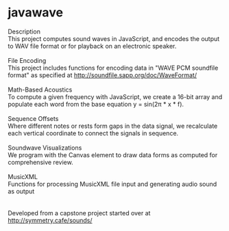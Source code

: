 # javawave

Description<br/>
This project computes sound waves in JavaScript, and encodes the output to WAV file format or for playback on an electronic speaker.<br/>
<br/>
File Encoding<br/>
This project includes functions for encoding data in "WAVE PCM soundfile format" as specified at http://soundfile.sapp.org/doc/WaveFormat/<br/>
<br/>
Math-Based Acoustics<br/>
To compute a given frequency with JavaScript, we create a 16-bit array and populate each word from the base equation y = sin(2π * x * f).<br/>
<br/>
Sequence Offsets<br/>
Where different notes or rests form gaps in the data signal, we recalculate each vertical coordinate to connect the signals in sequence.<br/>
<br/>
Soundwave Visualizations<br/>
We program with the Canvas element to draw data forms as computed for comprehensive review.<br/>
<br/>
MusicXML<br/>
Functions for processing MusicXML file input and generating audio sound as output<br/>
<br/><br/>
Developed from a capstone project started over at http://symmetry.cafe/sounds/<br/>
